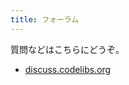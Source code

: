 ```yaml
---
title: フォーラム
---
```


質問などはこちらにどうぞ。

* [discuss.codelibs.org](https://discuss.codelibs.org/c/FioneJA/)
